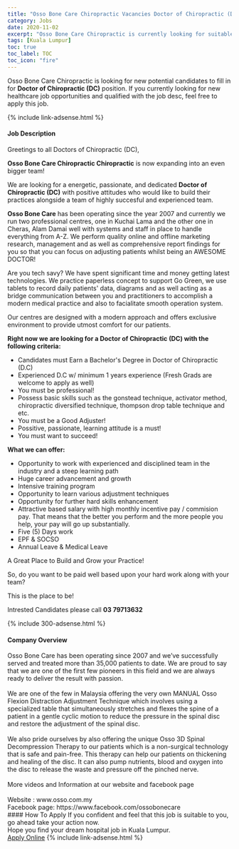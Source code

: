 ```yaml
---
title: "Osso Bone Care Chiropractic Vacancies Doctor of Chiropractic (DC)" 
category: Jobs 
date: 2020-11-02 
excerpt: "Osso Bone Care Chiropractic is currently looking for suitable person to fill in the Doctor of Chiropractic (DC) which positioned at Kuala Lumpur" 
tags: [Kuala Lumpur] 
toc: true 
toc_label: TOC 
toc_icon: "fire" 
--- 
```


<p>Osso Bone Care Chiropractic is looking for new potential candidates to fill in for <b>Doctor of Chiropractic (DC)</b> position. If you currently looking for new healthcare job opportunities and qualified with the job desc, feel free to apply this job.
</p>{% include link-adsense.html %} 
<div><div><h4>Job Description</h4></div><div><div><span><div><p>Greetings to all Doctors of Chiropractic (DC),</p><p><strong>Osso Bone Care Chiropractic Chiropractic</strong> is now expanding into an even bigger team!</p><p>We are looking for a energetic, passionate, and dedicated <strong>Doctor of Chiropractic (DC)</strong> with positive attitudes who would like to build their practices alongside a team of highly succesful and experienced team.</p><p><strong>Osso Bone Care</strong> has been operating since the year 2007 and currently we run two professional centres, one in Kuchai Lama and the other one in Cheras, Alam Damai well with systems and staff in place to handle everything from A-Z. We perform quality online and offline marketing research, management and as well as comprehensive report findings for you so that you can focus on adjusting patients whilst being an AWESOME DOCTOR!</p><p>Are you tech savy? We have spent significant time and money getting latest technologies. We practice paperless concept to support Go Green, we use tablets to record daily patients' data, diagrams and as well acting as a bridge communication between you and practitioners to accomplish a modern medical practice and also to facialitate smooth operation system.</p><p>Our centres are designed with a modern approach and offers exclusive environment to provide utmost comfort for our patients.</p><p><strong>Right now we are looking for a Doctor of&#160;Chiropractic (DC) with the following criteria:</strong>&#160;&#160;</p><ul><li>Candidates must Earn a Bachelor's Degree in Doctor of Chiropractic (D.C)</li><li>Experienced D.C w/ minimum 1 years experience (Fresh Grads are welcome to apply as well)</li><li>You must be professional!</li><li>Possess basic skills such as the gonstead technique, activator method, chiropractic diversified technique, thompson drop table technique and etc.</li><li>You must be a Good Adjuster!</li><li>Possitive, passionate, learning attitude is a must!</li><li>You must want to succeed!</li></ul><p><strong>What we can offer:</strong></p><ul><li>Opportunity to work with experienced and disciplined team in the industry and a steep learning path</li><li>Huge career advancement and growth</li><li>Intensive training program</li><li>Opportunity to learn various adjustment techniques</li><li>Opportunity for further hard skills enhancement</li><li>Attractive based salary with high monthly incentive pay / commision pay. That means that the better you perform and the more people you help, your pay will go up substantially.</li><li>Five (5) Days work</li><li>EPF &amp; SOCSO</li><li>Annual Leave &amp; Medical Leave</li></ul><p>A Great Place to Build and Grow your Practice!</p><p>So, do you want to be paid well based upon your hard work along with your team?</p><p>This is the place to be!</p><p>Intrested Candidates please call <strong>03 79713632</strong></p></div></span></div></div></div> 
{% include 300-adsense.html %} 
<div><div><h4>Company Overview</h4></div><div><div><span><div><div>
<div>
<div>Osso Bone Care has been operating since 2007 and we&#8217;ve successfully served and treated more than 35,000 patients to date. We are proud to say that we are one of the first few pioneers in this field and we are always ready to deliver the result with passion.<br>
&#160;</div>
<div>We are one of the few in Malaysia offering the very own MANUAL Osso Flexion Distraction Adjustment Technique which involves using a specialized table that simultaneously stretches and flexes the spine of a patient in a gentle cyclic motion to reduce the pressure in the spinal disc and restore the adjustment of the spinal disc.&#160;<br>
&#160;</div>
<div>We also pride ourselves by also offering the unique Osso 3D Spinal Decompression Therapy to our patients which is a non-surgical technology that is safe and pain-free. This therapy can help our patients on thickening and healing of the disc. It can also pump nutrients, blood and oxygen into the disc to release the waste and pressure off the pinched nerve.&#160;<br>
<br>
More videos and Information at our website and facebook page<br>
<br>
Website : www.osso.com.my<br>
Facebook page: https://www.facebook.com/ossobonecare</div>
</div>
</div></div></span></div></div></div> 
#### How To Apply 
If you confident and feel that this job is suitable to you, go ahead take your action now. <br/> 
Hope you find your dream hospital job in Kuala Lumpur. <br/> 
<a href="https://www.jobstreet.com.my/en/job/doctor-of-chiropractic-dc-4410544?jobId=jobstreet-my-job-4410544&sectionRank=6&token=0~c68877a6-bacb-4ee1-bebb-6821ed08c2c0&fr=SRP%20View%20In%20New%20Ta" class="btn btn--warning" target="_blank" rel="nofollow noopenner">Apply Online</a> 
{% include link-adsense.html %} 
